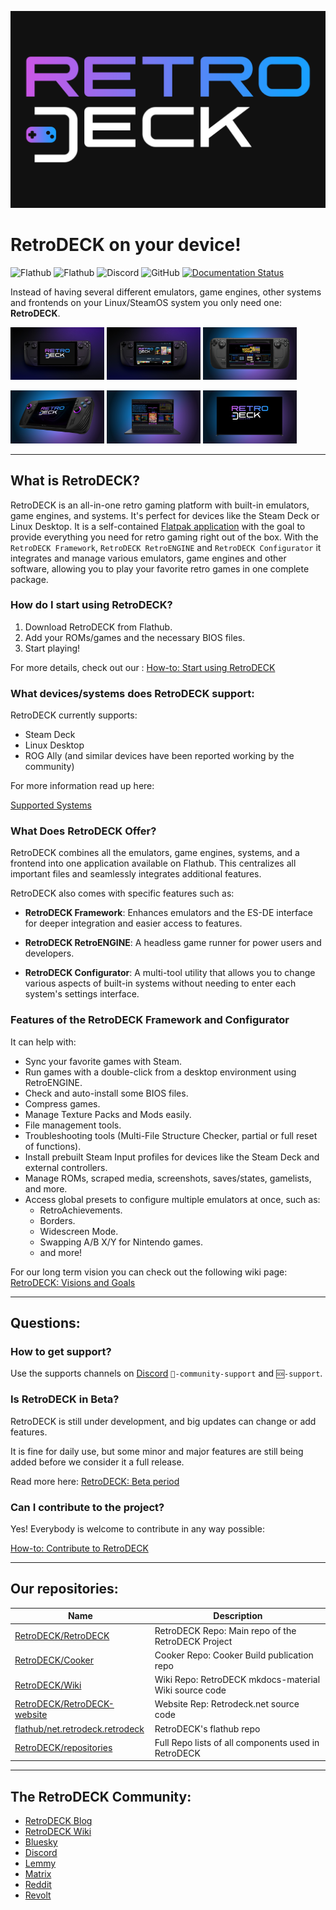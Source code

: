 <p float="center">
    <img src="https://github.com/RetroDECK/RetroDECK/blob/main/res/logo.png?raw=true" alt="RetroDECK logo" width="600"/>
</p>

# RetroDECK on your device!

![Flathub](https://img.shields.io/flathub/downloads/net.retrodeck.retrodeck)
![Flathub](https://img.shields.io/flathub/v/net.retrodeck.retrodeck)
![Discord](https://img.shields.io/discord/951662718102962256?label=discord)
![GitHub](https://img.shields.io/github/license/RetroDECK/RetroDECK)
[![Documentation Status](https://readthedocs.org/projects/retrodeck/badge/?version=latest)](https://retrodeck.readthedocs.io/en/latest/?badge=latest)

Instead of having several different emulators, game engines, other systems and frontends on your Linux/SteamOS system you only need one: **RetroDECK**.

<p float="center">
<img src="https://github.com/RetroDECK/RetroDECK/blob/main/res/screenshots/screen01.jpeg?raw=true" alt="screenshot" width="150"/>
<img src="https://github.com/RetroDECK/RetroDECK/blob/main/res/screenshots/screen02.jpeg?raw=true" alt="screenshot" width="150"/>
<img src="https://github.com/RetroDECK/RetroDECK/blob/main/res/screenshots/screen03.jpeg?raw=true" alt="screenshot" width="150"/>
</p>

<p float="center">
<img src="https://github.com/RetroDECK/RetroDECK/blob/main/res/screenshots/screen04.jpeg?raw=true" alt="screenshot" width="150"/>
<img src="https://github.com/RetroDECK/RetroDECK/blob/main/res/screenshots/screen05.jpeg?raw=true" alt="screenshot" width="150"/>
<img src="https://github.com/RetroDECK/RetroDECK/blob/main/res/screenshots/screen06.jpeg?raw=true" alt="screenshot" width="150"/>
</p>

---

## What is RetroDECK?

RetroDECK is an all-in-one retro gaming platform with built-in emulators, game engines, and systems. It's perfect for devices like the Steam Deck or Linux Desktop. It is a self-contained [Flatpak application](https://flathub.org/apps/net.retrodeck.retrodeck) with the goal to provide everything you need for retro gaming right out of the box. With the `RetroDECK Framework`, `RetroDECK RetroENGINE` and `RetroDECK Configurator` it integrates and manage various emulators, game engines and other software, allowing you to play your favorite retro games in one complete package.

### How do I start using RetroDECK?

1. Download RetroDECK from Flathub.
2. Add your ROMs/games and the necessary BIOS files.
3. Start playing!

For more details, check out our : [How-to: Start using RetroDECK](https://retrodeck.readthedocs.io/en/latest/wiki_general/retrodeck-start/)

### What devices/systems does RetroDECK support: 

RetroDECK currently supports:

- Steam Deck 
- Linux Desktop
- ROG Ally (and similar devices have been reported working by the community)

For more information read up here:

[Supported Systems](https://retrodeck.readthedocs.io/en/latest/wiki_general/supported-devices/)


### What Does RetroDECK Offer?

RetroDECK combines all the emulators, game engines, systems, and a frontend into one application available on Flathub. This centralizes all important files and seamlessly integrates additional features.

RetroDECK also comes with specific features such as:

- **RetroDECK Framework**: Enhances emulators and the ES-DE interface for deeper integration and easier access to features.

- **RetroDECK RetroENGINE**: A headless game runner for power users and developers.

- **RetroDECK Configurator**: A multi-tool utility that allows you to change various aspects of built-in systems without needing to enter each system's settings interface.

### Features of the RetroDECK Framework and Configurator

It can help with:

- Sync your favorite games with Steam.
- Run games with a double-click from a desktop environment using RetroENGINE.
- Check and auto-install some BIOS files.
- Compress games.
- Manage Texture Packs and Mods easily.
- File management tools.
- Troubleshooting tools (Multi-File Structure Checker, partial or full reset of functions).
- Install prebuilt Steam Input profiles for devices like the Steam Deck and external controllers.
- Manage ROMs, scraped media, screenshots, saves/states, gamelists, and more.
- Access global presets to configure multiple emulators at once, such as:
  - RetroAchievements.
  - Borders.
  - Widescreen Mode.
  - Swapping A/B X/Y for Nintendo games.
  - and more!


For our long term vision you can check out the following wiki page:
[RetroDECK: Visions and Goals](https://retrodeck.readthedocs.io/en/latest/wiki_about/visions-and-goals/)

--- 

## Questions:

### How to get support? 

Use the supports channels on [Discord](https://discord.gg/WDc5C9YWMx) `🤝-community-support` and `🆘-support`.

### Is RetroDECK in Beta?

RetroDECK is still under development, and big updates can change or add features.

It is fine for daily use, but some minor and major features are still being added before we consider it a full release. 

Read more here: [RetroDECK: Beta period](https://retrodeck.readthedocs.io/en/latest/wiki_about/what-is-retrodeck/#retrodeck-is-currently-in-in-beta)

### Can I contribute to the project?

Yes! Everybody is welcome to contribute in any way possible:

[How-to: Contribute to RetroDECK](https://retrodeck.readthedocs.io/en/latest/wiki_about/contibute-retrodeck/)

---

## Our repositories:

| Name                                                                                   | Description                                           |
|----------------------------------------------------------------------------------------|-------------------------------------------------------|
| [RetroDECK/RetroDECK](https://github.com/RetroDECK/RetroDECK)                          | RetroDECK Repo: Main repo of the RetroDECK Project    |
| [RetroDECK/Cooker](https://github.com/RetroDECK/Cooker)                                | Cooker Repo: Cooker Build publication repo            |
| [RetroDECK/Wiki](https://github.com/RetroDECK/Wiki)                                    | Wiki Repo: RetroDECK mkdocs-material Wiki source code |
| [RetroDECK/RetroDECK-website](https://github.com/RetroDECK/RetroDECK-website)          | Website Rep: Retrodeck.net source code                |
| [flathub/net.retrodeck.retrodeck](https://github.com/flathub/net.retrodeck.retrodeck)  | RetroDECK's flathub repo                              |
| [RetroDECK/repositories](https://github.com/orgs/RetroDECK/repositories)               | Full Repo lists of all components used in RetroDECK   |

---

## The RetroDECK Community:

- [RetroDECK Blog](https://retrodeck.readthedocs.io/en/latest/blog/)
- [RetroDECK Wiki](https://retrodeck.readthedocs.io/)
- [Bluesky](https://bsky.app/profile/retrodeck.net)
- [Discord](https://discord.gg/WDc5C9YWMx)
- [Lemmy](https://lemmy.zip/c/retrodeck)
- [Matrix](https://matrix.to/#/#retrodeck:matrix.org)
- [Reddit](https://www.reddit.com/r/retrodeck)
- [Revolt](https://rvlt.gg/StVaEc0w)
